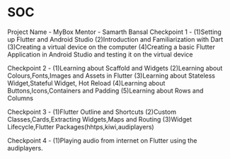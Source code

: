 # SOC
Project Name - MyBox
Mentor - Samarth Bansal
Checkpoint 1 - (1)Setting up Flutter and Android Studio
               (2)Introduction and Familiarization with Dart
               (3)Creating a virtual device on the computer
               (4)Creating a basic Flutter Application in Android Studio and testing it on the virtual device

Checkpoint 2 - (1)Learning about Scaffold and Widgets
               (2)Learning about Colours,Fonts,Images and Assets in Flutter
               (3)Learning about Stateless Widget,Stateful Widget, Hot Reload
               (4)Learning about Buttons,Icons,Containers and Padding
               (5)Learning about Rows and Columns
               
Checkpoint 3 - (1)Flutter Outline and Shortcuts
               (2)Custom Classes,Cards,Extracting Widgets,Maps and Routing
               (3)Widget Lifecycle,Flutter Packages(hhtps,kiwi,audiplayers)
               
Checkpoint 4 - (1)Playing audio from internet on Flutter using the audiplayers.
                
